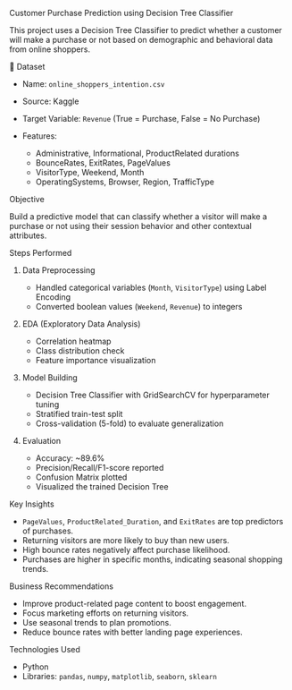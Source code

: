 
 Customer Purchase Prediction using Decision Tree Classifier

This project uses a Decision Tree Classifier to predict whether a customer will make a purchase or not based on demographic and behavioral data  from online shoppers.

📁 Dataset

* Name: `online_shoppers_intention.csv`
* Source: Kaggle
* Target Variable: `Revenue` (True = Purchase, False = No Purchase)
* Features:

  * Administrative, Informational, ProductRelated durations
  * BounceRates, ExitRates, PageValues
  * VisitorType, Weekend, Month
  * OperatingSystems, Browser, Region, TrafficType


 Objective

Build a predictive model that can classify whether a visitor will make a purchase or not using their session behavior and other contextual attributes.


Steps Performed

1. Data Preprocessing

   * Handled categorical variables (`Month`, `VisitorType`) using Label Encoding
   * Converted boolean values (`Weekend`, `Revenue`) to integers

2. EDA (Exploratory Data Analysis)

   * Correlation heatmap
   * Class distribution check
   * Feature importance visualization

3. Model Building

   * Decision Tree Classifier with GridSearchCV for hyperparameter tuning
   * Stratified train-test split
   * Cross-validation (5-fold) to evaluate generalization

4. Evaluation

   * Accuracy: \~89.6%
   * Precision/Recall/F1-score reported
   * Confusion Matrix plotted
   * Visualized the trained Decision Tree


  Key Insights

* `PageValues`, `ProductRelated_Duration`, and `ExitRates` are top predictors of purchases.
* Returning visitors are more likely to buy than new users.
* High bounce rates negatively affect purchase likelihood.
* Purchases are higher in specific months, indicating seasonal shopping trends.


 Business Recommendations

* Improve product-related page content to boost engagement.
* Focus marketing efforts on returning visitors.
* Use seasonal trends to plan promotions.
* Reduce bounce rates with better landing page experiences.


 Technologies Used

* Python 
* Libraries: `pandas`, `numpy`, `matplotlib`, `seaborn`, `sklearn`


